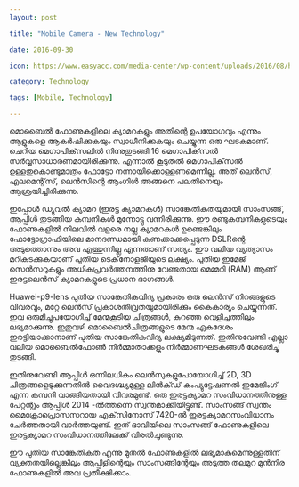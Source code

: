 ```yaml
---
layout: post

title: "Mobile Camera - New Technology"

date: 2016-09-30

icon: https://www.easyacc.com/media-center/wp-content/uploads/2016/08/huawei-p9-dual-camera.jpg

category: Technology

tags: [Mobile, Technology]

---
```


മൊബൈൽ ഫോണുകളിലെ ക്യാമറകളും അതിന്റെ ഉപയോഗവും എന്നും ആളുകളെ ആകർഷിക്കുകയും സ്വാധീനിക്കുകയും ചെയ്യുന്ന ഒരു ഘടകമാണ്. ചെറിയ മെഗാപിക്‌സലിൽ നിന്നുതുടങ്ങി 16 മെഗാപിക്‌സൽ സർവ്വസാധാരണമായിരിക്കുന്നു. എന്നാൽ കൂടുതൽ മെഗാപിക്‌സൽ ഉള്ളതുകൊണ്ടുമാത്രം ഫോട്ടോ നന്നായിക്കൊള്ളണമെന്നില്ല. അത് ലെൻസ്, എലമെന്റ്‌സ്, ലെൻസിന്റെ ആംഗിൾ അങ്ങനെ പലതിനെയും ആശ്രയിച്ചിരിക്കുന്നു.

ഇപ്പോൾ ഡ്യുവൽ ക്യാമറ (ഇരട്ട ക്യാമറകൾ) സാങ്കേതികതയുമായി സാംസങ്ങ്, ആപ്പിൾ തുടങ്ങിയ കമ്പനികൾ മുന്നോട്ടു വന്നിരിക്കുന്നു. ഈ രണ്ടുകമ്പനികളുടെയും ഫോണുകളിൽ നിലവിൽ വളരെ നല്ല ക്യാമറകൾ ഉണ്ടെങ്കിലും ഫോട്ടോഗ്രാഫിയിലെ മാനദണ്ഡമായി കണക്കാക്കപ്പെടുന്ന DSLRന്റെ അടുത്തൊന്നും അവ എത്തുന്നില്ല എന്നതാണ് സത്യം. ഈ വലിയ വ്യത്യാസം മറികടക്കുകയാണ് പുതിയ ടെക്‌നോളജിയുടെ ലക്ഷ്യം. പുതിയ ഇമേജ് സെൻസറുകളും അധികപ്രവർത്തനത്തിനു വേണ്ടതായ മെമ്മറി (RAM) ആണ് ഇരട്ടലെൻസ് ക്യാമറകളുടെ പ്രധാന ഭാഗങ്ങൾ.

Huawei-p9-lens
പുതിയ സാങ്കേതികവിദ്യ പ്രകാരം ഒരു ലെൻസ് നിറങ്ങളുടെ വിവരവും, മറ്റേ ലെൻസ് പ്രകാശതീവ്രതയുമായിരിക്കും കൈകാര്യം ചെയ്യുന്നത്. ഇവ ഒരുമിച്ചുപയോഗിച്ച് മേന്മകൂടിയ ചിത്രങ്ങൾ, കുറഞ്ഞ വെളിച്ചത്തിലും ലഭ്യമാക്കുന്നു. ഇതുവഴി മൊബൈൽചിത്രങ്ങളുടെ മേന്മ ഏകദേശം ഇരട്ടിയാക്കാനാണ് പുതിയ സാങ്കേതികവിദ്യ ലക്ഷ്യമിടുന്നത്. ഇതിനുവേണ്ടി എല്ലാ വലിയ മൊബൈൽഫോൺ നിർമ്മാതാക്കളും നിർമ്മാണഘടകങ്ങൾ ശേഖരിച്ചു തുടങ്ങി.

ഇതിനുവേണ്ടി ആപ്പിൾ ഒന്നിലധികം ലെൻസുകളുപോയോഗിച്ച് 2D, 3D ചിത്രങ്ങളെടുക്കുന്നതിൽ വൈദഗ്ദ്ധ്യമുള്ള ലിൻക്ഡ് കംപ്യുട്ടേഷണൽ ഇമേജിംഗ് എന്ന കമ്പനി വാങ്ങിയതായി വിവരമുണ്ട്. ഒരു ഇരട്ടക്യാമറ സംവിധാനത്തിനുള്ള പേറ്റന്റും ആപ്പിൾ 2014 -ൽത്തന്നെ സ്വന്തമാക്കിയിട്ടുണ്ട്. സാംസങ്ങ് സ്വന്തം മൈക്രോപ്രൊസസറായ എക്‌സിനോസ് 7420-ൽ ഇരട്ടക്യാമറസംവിധാനം ചേർത്തതായി വാർത്തയുണ്ട്. ഇത് ഭാവിയിലെ സാംസങ്ങ് ഫോണുകളിലെ ഇരട്ടക്യാമറ സംവിധാനത്തിലേക്ക് വിരൽചൂണ്ടുന്നു.

ഈ പുതിയ സാങ്കേതികത എന്നു മുതൽ ഫോണുകളിൽ ലഭ്യമാകുമെന്നുള്ളതിന് വ്യക്തതയില്ലെങ്കിലും ആപ്പിളിന്റെയും സാംസങ്ങിന്റേയും അടുത്ത തലമുറ മുൻനിര ഫോണുകളിൽ അവ പ്രതീക്ഷിക്കാം.
